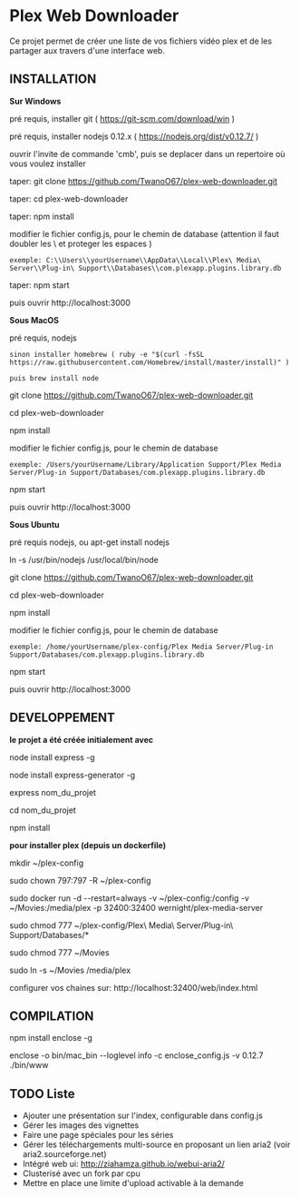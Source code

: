 Plex Web Downloader
===============

Ce projet permet de créer une liste de vos fichiers vidéo plex et de les partager aux travers d'une interface web.


INSTALLATION
--------------------

**Sur Windows**

  pré requis, installer git ( https://git-scm.com/download/win )

  pré requis, installer nodejs 0.12.x ( https://nodejs.org/dist/v0.12.7/ )

  ouvrir l'invite de commande 'cmb', puis se deplacer dans un repertoire où vous voulez installer

  taper: git clone https://github.com/TwanoO67/plex-web-downloader.git

  taper: cd plex-web-downloader

  taper: npm install

  modifier le fichier config.js, pour le chemin de database (attention il faut doubler les \ et proteger les espaces )

    exemple: C:\\Users\\yourUsername\\AppData\\Local\\Plex\ Media\ Server\\Plug-in\ Support\\Databases\\com.plexapp.plugins.library.db

  taper: npm start

  puis ouvrir http://localhost:3000


**Sous MacOS**

  pré requis, nodejs

    sinon installer homebrew ( ruby -e "$(curl -fsSL https://raw.githubusercontent.com/Homebrew/install/master/install)" )

    puis brew install node

  git clone https://github.com/TwanoO67/plex-web-downloader.git

  cd plex-web-downloader

  npm install

  modifier le fichier config.js, pour le chemin de database

    exemple: /Users/yourUsername/Library/Application Support/Plex Media Server/Plug-in Support/Databases/com.plexapp.plugins.library.db

  npm start

  puis ouvrir http://localhost:3000


**Sous Ubuntu**

  pré requis nodejs, ou apt-get install nodejs

  ln -s /usr/bin/nodejs /usr/local/bin/node

  git clone https://github.com/TwanoO67/plex-web-downloader.git

  cd plex-web-downloader

  npm install

  modifier le fichier config.js, pour le chemin de database

    exemple: /home/yourUsername/plex-config/Plex Media Server/Plug-in Support/Databases/com.plexapp.plugins.library.db

  npm start

  puis ouvrir http://localhost:3000



DEVELOPPEMENT
--------------------

**le projet a été créée initialement avec**

node install express -g

node install express-generator -g

express nom_du_projet

cd nom_du_projet

npm install

**pour installer plex (depuis un dockerfile)**

mkdir ~/plex-config

sudo chown 797:797 -R ~/plex-config

sudo docker run -d --restart=always -v ~/plex-config:/config -v ~/Movies:/media/plex -p 32400:32400 wernight/plex-media-server

sudo chmod 777 ~/plex-config/Plex\ Media\ Server/Plug-in\ Support/Databases/*

sudo chmod 777 ~/Movies

sudo ln -s ~/Movies /media/plex

configurer vos chaines sur: http://localhost:32400/web/index.html


COMPILATION
--------------------

npm install enclose -g

enclose -o bin/mac_bin --loglevel info -c enclose_config.js -v 0.12.7 ./bin/www


TODO Liste
--------------------
* Ajouter une présentation sur l'index, configurable dans config.js
* Gérer les images des vignettes
* Faire une page spéciales pour les séries
* Gérer les téléchargements multi-source en proposant un lien aria2 (voir aria2.sourceforge.net)
* Intégré web ui: http://ziahamza.github.io/webui-aria2/
* Clusterisé avec un fork par cpu
* Mettre en place une limite d'upload activable à la demande
